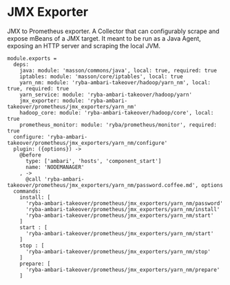
# JMX Exporter

JMX to Prometheus exporter.
A Collector that can configurably scrape and expose mBeans of a JMX target. 
It meant to be run as a Java Agent, exposing an HTTP server and scraping the local JVM.

    module.exports =
      deps:
        java: module: 'masson/commons/java', local: true, required: true
        iptables: module: 'masson/core/iptables', local: true
        yarn_nm: module: 'ryba-ambari-takeover/hadoop/yarn_nm', local: true, required: true
        yarn_service: module: 'ryba-ambari-takeover/hadoop/yarn'
        jmx_exporter: module: 'ryba-ambari-takeover/prometheus/jmx_exporters/yarn_nm'
        hadoop_core: module: 'ryba-ambari-takeover/hadoop/core', local: true
        prometheus_monitor: module: 'ryba/prometheus/monitor', required: true
      configure: 'ryba-ambari-takeover/prometheus/jmx_exporters/yarn_nm/configure'
      plugin: ({options}) ->
        @before
          type: ['ambari', 'hosts', 'component_start']
          name: 'NODEMANAGER'
        , ->
          @call 'ryba-ambari-takeover/prometheus/jmx_exporters/yarn_nm/password.coffee.md', options
      commands:
        install: [
          'ryba-ambari-takeover/prometheus/jmx_exporters/yarn_nm/password'
          'ryba-ambari-takeover/prometheus/jmx_exporters/yarn_nm/install'
          'ryba-ambari-takeover/prometheus/jmx_exporters/yarn_nm/start'
        ]
        start : [
          'ryba-ambari-takeover/prometheus/jmx_exporters/yarn_nm/start'
        ]
        stop : [
          'ryba-ambari-takeover/prometheus/jmx_exporters/yarn_nm/stop'
        ]
        prepare: [
          'ryba-ambari-takeover/prometheus/jmx_exporters/yarn_nm/prepare'
        ]
